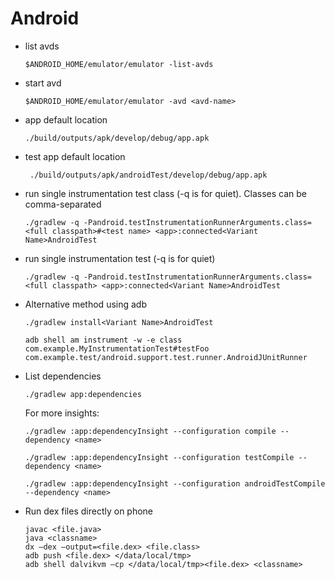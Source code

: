 # Android

- list avds

  `$ANDROID_HOME/emulator/emulator -list-avds`

- start avd

  `$ANDROID_HOME/emulator/emulator -avd <avd-name>`

- app default location

  `./build/outputs/apk/develop/debug/app.apk`
  
- test app default location

  ` ./build/outputs/apk/androidTest/develop/debug/app.apk`

- run single instrumentation test class (-q is for quiet). Classes can be comma-separated

  `./gradlew -q -Pandroid.testInstrumentationRunnerArguments.class=<full classpath>#<test name> <app>:connected<Variant Name>AndroidTest`

- run single instrumentation test (-q is for quiet)

  `./gradlew -q -Pandroid.testInstrumentationRunnerArguments.class=<full classpath> <app>:connected<Variant Name>AndroidTest`

- Alternative method using adb

  `./gradlew install<Variant Name>AndroidTest`

  `adb shell am instrument -w -e class com.example.MyInstrumentationTest#testFoo  com.example.test/android.support.test.runner.AndroidJUnitRunner`

- List dependencies

  `./gradlew app:dependencies`

  For more insights:

  `./gradlew :app:dependencyInsight --configuration compile --dependency <name>`
  
  `./gradlew :app:dependencyInsight --configuration testCompile --dependency <name>`
  
  `./gradlew :app:dependencyInsight --configuration androidTestCompile --dependency <name>`
  
- Run dex files directly on phone

  ```
  javac <file.java>
  java <classname>
  dx –dex –output=<file.dex> <file.class>
  adb push <file.dex> </data/local/tmp>
  adb shell dalvikvm –cp </data/local/tmp><file.dex> <classname>
  ```
  
  
  
  
  
